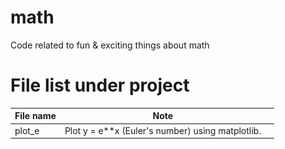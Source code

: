 # math
Code related to fun &amp; exciting things about math

# File list under project

| File name | Note | |
|---|---|---|
| plot_e | Plot y = e**x (Euler's number) using matplotlib. | | ![sample](assets/images/e.png) |
